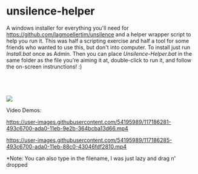 
# unsilence-helper
A windows installer for everything you'll need for https://github.com/lagmoellertim/unsilence and a helper wrapper script to help you run it. This was half a scripting exercise and half a tool for some friends who wanted to use this, but don't into computer. To install just run _Install.bat_ once as Admin. Then you can place _Unsilence-Helper.bat_ in the same folder as the file you're aiming it at, double-click to run it, and follow the on-screen instrunctions! :)
\
\
\
\
\
![](https://user-images.githubusercontent.com/54195989/117187559-a8e74200-ada1-11eb-85c3-e6566bf2d113.png)


Video Demos:


https://user-images.githubusercontent.com/54195989/117186281-493c6700-ada0-11eb-9e2b-364bcba13d66.mp4

https://user-images.githubusercontent.com/54195989/117186285-493c6700-ada0-11eb-88c0-43046fdf2810.mp4

*Note: You can also type in the filename, I was just lazy and drag n' dropped
